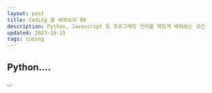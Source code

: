 ```yaml
---
layout: post
title: Coding 을 배워보자 06
description: Python, Javascript 등 프로그래밍 언어를 재밌게 배워보는 공간
updated: 2023-10-15
tags: coding
---
```


## Python....

...